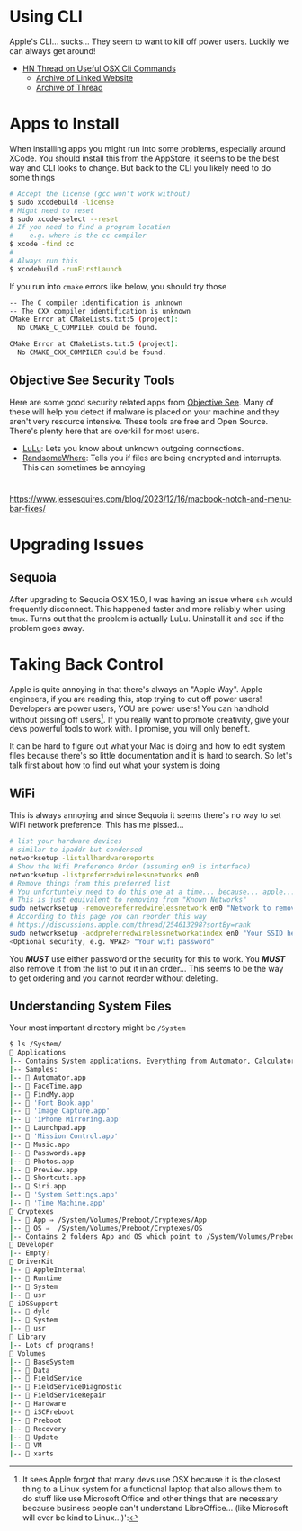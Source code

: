 # Using CLI
Apple's CLI... sucks... 
They seem to want to kill off power users.
Luckily we can always get around!

- [HN Thread on Useful OSX Cli Commands](https://news.ycombinator.com/item?id=42057431)
    - [Archive of Linked
        Website](https://archive.is/20241106121146/https://weiyen.net/articles/useful-macos-cmd-line-utilities)
    - [Archive of
        Thread](https://archive.is/rG4xk)

# Apps to Install
When installing apps you might run into some problems, especially around XCode.
You should install this from the AppStore, it seems to be the best way and CLI
looks to change.
But back to the CLI you likely need to do some things

```bash
# Accept the license (gcc won't work without)
$ sudo xcodebuild -license
# Might need to reset
$ sudo xcode-select --reset
# If you need to find a program location
#    e.g. where is the cc compiler
$ xcode -find cc
#
# Always run this
$ xcodebuild -runFirstLaunch
```

If you run into `cmake` errors like below, you should try those

```bash
-- The C compiler identification is unknown
-- The CXX compiler identification is unknown
CMake Error at CMakeLists.txt:5 (project):
  No CMAKE_C_COMPILER could be found.

CMake Error at CMakeLists.txt:5 (project):
  No CMAKE_CXX_COMPILER could be found.
```

## Objective See Security Tools
Here are some good security related apps from [Objective
See](https://objective-see.org/). Many of these will help you detect if malware
is placed on your machine and they aren't very resource intensive.
These tools are free and Open Source. There's plenty here that are overkill for
most users.

- [LuLu](https://objective-see.org/products/lulu.html): Lets you know about unknown outgoing connections.
- [RandsomeWhere](https://objective-see.org/products/ransomwhere.html): Tells
you if files are being encrypted and interrupts. This can sometimes be annoying

#
https://www.jessesquires.com/blog/2023/12/16/macbook-notch-and-menu-bar-fixes/

# Upgrading Issues
## Sequoia
After upgrading to Sequoia OSX 15.0, I was having an issue where `ssh` would
frequently disconnect.
This happened faster and more reliably when using `tmux`.
Turns out that the problem is actually LuLu.
Uninstall it and see if the problem goes away.

# Taking Back Control
Apple is quite annoying in that there's always an "Apple Way".
Apple engineers, if you are reading this, stop trying to cut off power users!
Developers are power users, YOU are power users!
You can handhold without pissing off users[^1].
If you really want to promote creativity, give your devs powerful tools to work
with.
I promise, you will only benefit. 

[^1]: It sees Apple forgot that many devs use OSX because it is the closest
  thing to a Linux system for a functional laptop that also allows them to do
  stuff like use Microsoft Office and other things that are necessary because
  business people can't understand LibreOffice... (like Microsoft will ever be
  kind to Linux...)':

It can be hard to figure out what your Mac is doing and how to edit system files
because there's so little documentation and it is hard to search.
So let's talk first about how to find out what your system is doing

## WiFi
This is always annoying and since Sequoia it seems there's no way to set WiFi
network preference.
This has me pissed...

```bash
# list your hardware devices
# similar to ipaddr but condensed
networksetup -listallhardwarereports
# Show the Wifi Preference Order (assuming en0 is interface)
networksetup -listpreferredwirelessnetworks en0
# Remove things from this preferred list
# You unfortuntely need to do this one at a time... because... apple...
# This is just equivalent to removing from "Known Networks"
sudo networksetup -removepreferredwirelessnetwork en0 "Network to remove"
# According to this page you can reorder this way
# https://discussions.apple.com/thread/254613298?sortBy=rank
sudo networksetup -addpreferredwirelessnetworkatindex en0 "Your SSID here" 0
<Optional security, e.g. WPA2> "Your wifi password"
```
You ***MUST*** use either password or the security for this to work.
You ***MUST*** also remove it from the list to put it in an order...
This seems to be the way to get ordering and you cannot reorder without
deleting.

## Understanding System Files
Your most important directory might be `/System`

```bash
$ ls /System/
 Applications  
|-- Contains System applications. Everything from Automator, Calculator, Chess, to Music, Siri, and Facetime
|-- Samples:
|--  Automator.app
|--  FaceTime.app
|--  FindMy.app
|--  'Font Book.app'
|--  'Image Capture.app'
|--  'iPhone Mirroring.app'
|--  Launchpad.app
|--  'Mission Control.app'
|--  Music.app
|--  Passwords.app
|--  Photos.app
|--  Preview.app
|--  Shortcuts.app
|--  Siri.app
|--  'System Settings.app'
|--  'Time Machine.app'
 Cryptexes  
|--  App ⇒ /System/Volumes/Preboot/Cryptexes/App
|--  OS ⇒  /System/Volumes/Preboot/Cryptexes/OS
|-- Contains 2 folders App and OS which point to /System/Volumes/Preboot/Cryptexes/
 Developer
|-- Empty?
 DriverKit
|--  AppleInternal
|--  Runtime
|--  System
|--  usr
 iOSSupport
|--  dyld
|--  System
|--  usr
 Library
|-- Lots of programs!
 Volumes
|--  BaseSystem
|--  Data
|--  FieldService
|--  FieldServiceDiagnostic
|--  FieldServiceRepair
|--  Hardware
|--  iSCPreboot
|--  Preboot
|--  Recovery
|--  Update
|--  VM
|--  xarts
```
